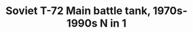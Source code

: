 ---
layout: product
title: "Soviet T-72 Main battle tank, 1970s-1990s N in 1"
price: "2300" 
desc: "Maketa"
img_path: "/assets/img/UA72194.jpg"
brand: "N/A"
available: false
special_offer: false
new: false
soon: false
cat: "010000"
subcat: "013300"
subsubcat: "0N/A"
sifra: "UA72194"
popular: false
---